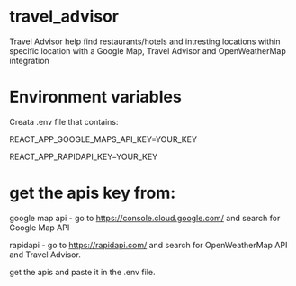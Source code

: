 # travel_advisor
Travel Advisor help find restaurants/hotels and intresting locations within specific location with a Google Map, Travel Advisor and OpenWeatherMap integration 

# Environment variables
Creata .env file that contains:

REACT_APP_GOOGLE_MAPS_API_KEY=YOUR_KEY

REACT_APP_RAPIDAPI_KEY=YOUR_KEY


# get the apis key from:

google map api - go to https://console.cloud.google.com/ and search for Google Map API

rapidapi - go to https://rapidapi.com/ and search for OpenWeatherMap API and Travel Advisor.

get the apis and paste it in the .env file.

